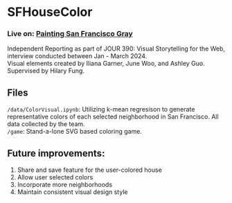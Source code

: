 # SFHouseColor

### Live on: [Painting San Francisco Gray](https://eugenia0804.github.io/Painting-San-Francisco-Gray/)
 
Independent Reporting as part of JOUR 390: Visual Storytelling for the Web, interview conducted between Jan - March 2024. \
Visual elements created by Iliana Garner, June Woo, and Ashley Guo. \
Supervised by Hilary Fung.

## Files

`/data/ColorVisual.ipynb`: Utilizing k-mean regresison to generate representative colors of each selected neighborhood in San Francisco. All data collected by the team. \
`/game`: Stand-a-lone SVG based coloring game.

## Future improvements:

1. Share and save feature for the user-colored house 
2. Allow user selected colors 
3. Incorporate more neighborhoods 
4. Maintain consistent visual design style
